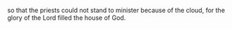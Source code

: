 so that the priests could not stand to minister because of the cloud, for the glory of the Lord filled the house of God.
